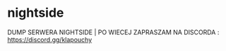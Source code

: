 # nightside
DUMP SERWERA NIGHTSIDE | PO WIECEJ ZAPRASZAM NA DISCORDA : https://discord.gg/klapouchy
